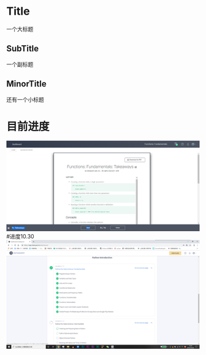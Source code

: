 # Title
一个大标题
## SubTitle
一个副标题
## MinorTitle
还有一个小标题
# 目前进度
![](https://github.com/ophwsjtu18/ohw19f/blob/master/student/gyz/%E8%BF%9B%E5%BA%A610.23.png)
#进度10.30
![](https://github.com/ophwsjtu18/ohw19f/blob/master/student/gyz/%E8%BF%9B%E5%BA%A610.30.png)
